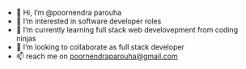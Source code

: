 - 👋 Hi, I’m @poornendra parouha
- 👀 I’m interested in software developer roles
- 🌱 I’m currently learning full stack web develovepment from coding ninjas
- 💞️ I’m looking to collaborate as full stack developer
- 📫 reach me on poornendraparouha@gmail.com

<!---
poornendraparouha/poornendraparouha is a ✨ special ✨ repository because its `README.md` (this file) appears on your GitHub profile.
You can click the Preview link to take a look at your changes.
--->

